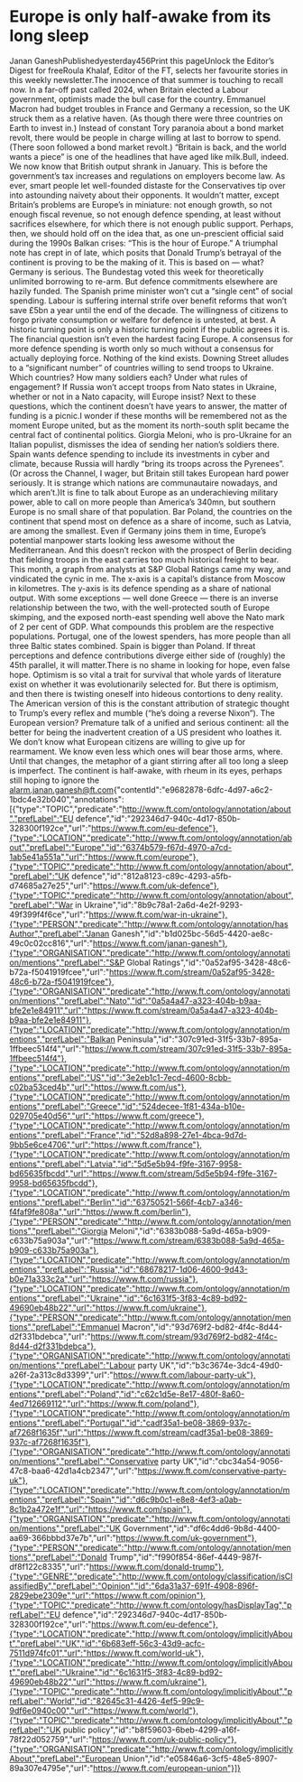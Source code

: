 # Europe is only half-awake from its long sleep

Janan GaneshPublishedyesterday456Print this pageUnlock the Editor’s Digest for freeRoula Khalaf, Editor of the FT, selects her favourite stories in this weekly newsletter.The innocence of that summer is touching to recall now. In a far-off past called 2024, when Britain elected a Labour government, optimists made the bull case for the country. Emmanuel Macron had budget troubles in France and Germany a recession, so the UK struck them as a relative haven. (As though there were three countries on Earth to invest in.) Instead of constant Tory paranoia about a bond market revolt, there would be people in charge willing at last to borrow to spend. (There soon followed a bond market revolt.) “Britain is back, and the world wants a piece” is one of the headlines that have aged like milk.Bull, indeed. We now know that British output shrank in January. This is before the government’s tax increases and regulations on employers become law. As ever, smart people let well-founded distaste for the Conservatives tip over into astounding naivety about their opponents. It wouldn’t matter, except Britain’s problems are Europe’s in miniature: not enough growth, so not enough fiscal revenue, so not enough defence spending, at least without sacrifices elsewhere, for which there is not enough public support. Perhaps, then, we should hold off on the idea that, as one un-prescient official said during the 1990s Balkan crises: “This is the hour of Europe.” A triumphal note has crept in of late, which posits that Donald Trump’s betrayal of the continent is proving to be the making of it. This is based on — what? Germany is serious. The Bundestag voted this week for theoretically unlimited borrowing to re-arm. But defence commitments elsewhere are hazily funded. The Spanish prime minister won’t cut a “single cent” of social spending. Labour is suffering internal strife over benefit reforms that won’t save £5bn a year until the end of the decade. The willingness of citizens to forgo private consumption or welfare for defence is untested, at best. A historic turning point is only a historic turning point if the public agrees it is. The financial question isn’t even the hardest facing Europe. A consensus for more defence spending is worth only so much without a consensus for actually deploying force. Nothing of the kind exists. Downing Street alludes to a “significant number” of countries willing to send troops to Ukraine. Which countries? How many soldiers each? Under what rules of engagement? If Russia won’t accept troops from Nato states in Ukraine, whether or not in a Nato capacity, will Europe insist? Next to these questions, which the continent doesn’t have years to answer, the matter of funding is a picnic.I wonder if these months will be remembered not as the moment Europe united, but as the moment its north-south split became the central fact of continental politics. Giorgia Meloni, who is pro-Ukraine for an Italian populist, dismisses the idea of sending her nation’s soldiers there. Spain wants defence spending to include its investments in cyber and climate, because Russia will hardly “bring its troops across the Pyrenees”. (Or across the Channel, I wager, but Britain still takes European hard power seriously. It is strange which nations are communautaire nowadays, and which aren’t.)It is fine to talk about Europe as an underachieving military power, able to call on more people than America’s 340mn, but southern Europe is no small share of that population. Bar Poland, the countries on the continent that spend most on defence as a share of income, such as Latvia, are among the smallest. Even if Germany joins them in time, Europe’s potential manpower starts looking less awesome without the Mediterranean. And this doesn’t reckon with the prospect of Berlin deciding that fielding troops in the east carries too much historical freight to bear. This month, a graph from analysts at S&P Global Ratings came my way, and vindicated the cynic in me. The x-axis is a capital’s distance from Moscow in kilometres. The y-axis is its defence spending as a share of national output. With some exceptions — well done Greece — there is an inverse relationship between the two, with the well-protected south of Europe skimping, and the exposed north-east spending well above the Nato mark of 2 per cent of GDP. What compounds this problem are the respective populations. Portugal, one of the lowest spenders, has more people than all three Baltic states combined. Spain is bigger than Poland. If threat perceptions and defence contributions diverge either side of (roughly) the 45th parallel, it will matter.There is no shame in looking for hope, even false hope. Optimism is so vital a trait for survival that whole yards of literature exist on whether it was evolutionarily selected for. But there is optimism, and then there is twisting oneself into hideous contortions to deny reality. The American version of this is the constant attribution of strategic thought to Trump’s every reflex and mumble (“he’s doing a reverse Nixon”). The European version? Premature talk of a unified and serious continent: all the better for being the inadvertent creation of a US president who loathes it. We don’t know what European citizens are willing to give up for rearmament. We know even less which ones will bear those arms, where. Until that changes, the metaphor of a giant stirring after all too long a sleep is imperfect. The continent is half-awake, with rheum in its eyes, perhaps still hoping to ignore the alarm.janan.ganesh@ft.com{"contentId":"e9682878-6dfc-4d97-a6c2-1bdc4e32b040","annotations":[{"type":"TOPIC","predicate":"http://www.ft.com/ontology/annotation/about","prefLabel":"EU defence","id":"292346d7-940c-4d17-850b-328300f192ce","url":"https://www.ft.com/eu-defence"},{"type":"LOCATION","predicate":"http://www.ft.com/ontology/annotation/about","prefLabel":"Europe","id":"6374b579-f67d-4970-a7cd-1ab5e41a551a","url":"https://www.ft.com/europe"},{"type":"TOPIC","predicate":"http://www.ft.com/ontology/annotation/about","prefLabel":"UK defence","id":"812a8123-c89c-4293-a5fb-d74685a27e25","url":"https://www.ft.com/uk-defence"},{"type":"TOPIC","predicate":"http://www.ft.com/ontology/annotation/about","prefLabel":"War in Ukraine","id":"8b9c78a1-2a6d-4e2f-9293-49f399f4f6ce","url":"https://www.ft.com/war-in-ukraine"},{"type":"PERSON","predicate":"http://www.ft.com/ontology/annotation/hasAuthor","prefLabel":"Janan Ganesh","id":"b1d025bc-56d5-4420-ae8c-49c0c02cc816","url":"https://www.ft.com/janan-ganesh"},{"type":"ORGANISATION","predicate":"http://www.ft.com/ontology/annotation/mentions","prefLabel":"S&P Global Ratings","id":"0a52af95-3428-48c6-b72a-f5041919fcee","url":"https://www.ft.com/stream/0a52af95-3428-48c6-b72a-f5041919fcee"},{"type":"ORGANISATION","predicate":"http://www.ft.com/ontology/annotation/mentions","prefLabel":"Nato","id":"0a5a4a47-a323-404b-b9aa-bfe2e1e84911","url":"https://www.ft.com/stream/0a5a4a47-a323-404b-b9aa-bfe2e1e84911"},{"type":"LOCATION","predicate":"http://www.ft.com/ontology/annotation/mentions","prefLabel":"Balkan Peninsula","id":"307c91ed-31f5-33b7-895a-1ffbeec514f4","url":"https://www.ft.com/stream/307c91ed-31f5-33b7-895a-1ffbeec514f4"},{"type":"LOCATION","predicate":"http://www.ft.com/ontology/annotation/mentions","prefLabel":"US","id":"3e2eb1c1-7ecd-4600-8cbb-c02ba53ced4b","url":"https://www.ft.com/us"},{"type":"LOCATION","predicate":"http://www.ft.com/ontology/annotation/mentions","prefLabel":"Greece","id":"524decee-1f81-434a-b10e-029705e40d56","url":"https://www.ft.com/greece"},{"type":"LOCATION","predicate":"http://www.ft.com/ontology/annotation/mentions","prefLabel":"France","id":"52d8a898-27e1-4bca-9d7d-9bb5e6ce4706","url":"https://www.ft.com/france"},{"type":"LOCATION","predicate":"http://www.ft.com/ontology/annotation/mentions","prefLabel":"Latvia","id":"5d5e5b94-f9fe-3167-9958-bd65635fbcdd","url":"https://www.ft.com/stream/5d5e5b94-f9fe-3167-9958-bd65635fbcdd"},{"type":"LOCATION","predicate":"http://www.ft.com/ontology/annotation/mentions","prefLabel":"Berlin","id":"63750521-566f-4cb7-a346-f4faf9fe808a","url":"https://www.ft.com/berlin"},{"type":"PERSON","predicate":"http://www.ft.com/ontology/annotation/mentions","prefLabel":"Giorgia Meloni","id":"6383b088-5a9d-465a-b909-c633b75a903a","url":"https://www.ft.com/stream/6383b088-5a9d-465a-b909-c633b75a903a"},{"type":"LOCATION","predicate":"http://www.ft.com/ontology/annotation/mentions","prefLabel":"Russia","id":"68678217-1d06-4600-9d43-b0e71a333c2a","url":"https://www.ft.com/russia"},{"type":"LOCATION","predicate":"http://www.ft.com/ontology/annotation/mentions","prefLabel":"Ukraine","id":"6c1631f5-3f83-4c89-bd92-49690eb48b22","url":"https://www.ft.com/ukraine"},{"type":"PERSON","predicate":"http://www.ft.com/ontology/annotation/mentions","prefLabel":"Emmanuel Macron","id":"93d769f2-bd82-4f4c-8d44-d2f331bdebca","url":"https://www.ft.com/stream/93d769f2-bd82-4f4c-8d44-d2f331bdebca"},{"type":"ORGANISATION","predicate":"http://www.ft.com/ontology/annotation/mentions","prefLabel":"Labour party UK","id":"b3c3674e-3dc4-49d0-a26f-2a313c8d3399","url":"https://www.ft.com/labour-party-uk"},{"type":"LOCATION","predicate":"http://www.ft.com/ontology/annotation/mentions","prefLabel":"Poland","id":"c62c1d5e-8e17-480f-8a60-4ed712669112","url":"https://www.ft.com/poland"},{"type":"LOCATION","predicate":"http://www.ft.com/ontology/annotation/mentions","prefLabel":"Portugal","id":"cadf35a1-be08-3869-937c-af7268f1635f","url":"https://www.ft.com/stream/cadf35a1-be08-3869-937c-af7268f1635f"},{"type":"ORGANISATION","predicate":"http://www.ft.com/ontology/annotation/mentions","prefLabel":"Conservative party UK","id":"cbc34a54-9056-47c8-baa6-42d1a4cb2347","url":"https://www.ft.com/conservative-party-uk"},{"type":"LOCATION","predicate":"http://www.ft.com/ontology/annotation/mentions","prefLabel":"Spain","id":"d6c9b0c1-e8e8-4ef3-a0ab-8c1b2a472e1f","url":"https://www.ft.com/spain"},{"type":"ORGANISATION","predicate":"http://www.ft.com/ontology/annotation/mentions","prefLabel":"UK Government","id":"df6c4dd6-9b8d-4400-aa69-366bbbd37e7b","url":"https://www.ft.com/uk-government"},{"type":"PERSON","predicate":"http://www.ft.com/ontology/annotation/mentions","prefLabel":"Donald Trump","id":"f990f854-86ef-4449-987f-df8f122c8335","url":"https://www.ft.com/donald-trump"},{"type":"GENRE","predicate":"http://www.ft.com/ontology/classification/isClassifiedBy","prefLabel":"Opinion","id":"6da31a37-691f-4908-896f-2829ebe2309e","url":"https://www.ft.com/opinion"},{"type":"TOPIC","predicate":"http://www.ft.com/ontology/hasDisplayTag","prefLabel":"EU defence","id":"292346d7-940c-4d17-850b-328300f192ce","url":"https://www.ft.com/eu-defence"},{"type":"LOCATION","predicate":"http://www.ft.com/ontology/implicitlyAbout","prefLabel":"UK","id":"6b683eff-56c3-43d9-acfc-7511d974fc01","url":"https://www.ft.com/world-uk"},{"type":"LOCATION","predicate":"http://www.ft.com/ontology/implicitlyAbout","prefLabel":"Ukraine","id":"6c1631f5-3f83-4c89-bd92-49690eb48b22","url":"https://www.ft.com/ukraine"},{"type":"TOPIC","predicate":"http://www.ft.com/ontology/implicitlyAbout","prefLabel":"World","id":"82645c31-4426-4ef5-99c9-9df6e0940c00","url":"https://www.ft.com/world"},{"type":"TOPIC","predicate":"http://www.ft.com/ontology/implicitlyAbout","prefLabel":"UK public policy","id":"b8f59603-6beb-4299-a16f-78f22d052759","url":"https://www.ft.com/uk-public-policy"},{"type":"ORGANISATION","predicate":"http://www.ft.com/ontology/implicitlyAbout","prefLabel":"European Union","id":"e05846a6-3cf5-48e5-8907-89a307e4795e","url":"https://www.ft.com/european-union"}]}